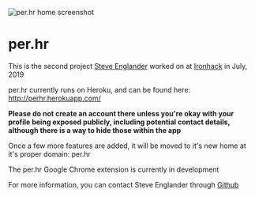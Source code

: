 ![per.hr home screenshot](/public/images/perhr-home.jpg)

# per.hr

This is the second project [Steve Englander](https://www.linkedin.com/in/steveenglander) worked on at [Ironhack](http://www.ironhack.com) in July, 2019

per.hr currently runs on Heroku, and can be found here: http://perhr.herokuapp.com/

**Please do not create an account there unless you're okay with your profile being exposed publicly, including potential contact details, although there is a way to hide those within the app**

Once a few more features are added, it will be moved to it's new home at it's proper domain: per.hr

The per.hr Google Chrome extension is currently in development

For more information, you can contact Steve Englander through [Github](https://github.com/sci4punk)

